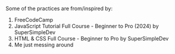 Some of the practices are from/inspired by:
1. FreeCodeCamp
2. JavaScript Tutorial Full Course - Beginner to Pro (2024) by SuperSimpleDev
3. HTML & CSS Full Course - Beginner to Pro by SuperSimpleDev
4. Me just messing around
